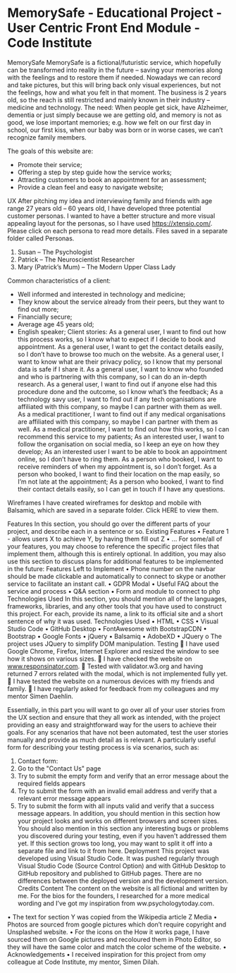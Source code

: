 # MemorySafe - Educational Project - User Centric Front End Module - Code Institute 

MemorySafe 
MemorySafe is a fictional/futuristic service, which hopefully can be transformed into reality in the future – saving your memories along with the feelings and to restore them if needed. 
Nowadays we can record and take pictures, but this will bring back only visual experiences, but not the feelings, how and what you felt in that moment.
The business is 2 years old, so the reach is still restricted and mainly known in their industry – medicine and technology.
The need: 
When people get sick, have Alzheimer, dementia or just simply because we are getting old, and memory is not as good, we lose important memories; e.g. how we felt on our first day in school, our first kiss, when our baby was born or in worse cases, we can’t recognize family members.

The goals of this website are:
-	Promote their service;
-	Offering a step by step guide how the service works;
-	Attracting customers to book an appointment for an assessment;
-	Provide a clean feel and easy to navigate website;

UX
After pitching my idea and interviewing family and friends with age range 27 years old – 60 years old, I have developed three potential customer personas.
I wanted to have a better structure and more visual appealing layout for the personas, so I have used https://xtensio.com/.  Please click on each persona to read more details. 
Files saved in a separate folder called Personas.

1.	Susan – The Psychologist 
2.	Patrick – The Neuroscientist Researcher
3.	Mary (Patrick’s Mum) – The Modern Upper Class Lady

Common characteristics of a client:
-	Well informed and interested in technology and medicine;
-	They know about the service already from their peers, but they want to find out more;
-	Financially secure;
-	Average age 45 years old;
-	English speaker;
Client stories:
As a general user, I want to find out how this process works, so I know what to expect if I decide to book and appointment.
As a general user, I want to get the contact details easily, so I don’t have to browse too much on the website.
As a general user, I want to know what are their privacy policy, so I know that my personal data is safe if I share it.
As a general user, I want to know who founded and who is partnering with this company, so I can do an in-depth research.
As a general user, I want to find out if anyone else had this procedure done and the outcome, so I know what’s the feedback;
As a technology savy user, I want to find out if any tech organisations are affiliated with this company, so maybe I can partner with them as well.
As a medical practitioner, I want to find out if any medical organisations are affiliated with this company, so maybe I can partner with them as well.
As a medical practitioner, I want to find out how this works, so I can recommend this service to my patients;
As an interested user, I want to follow the organisation on social media, so I keep an eye on how they develop;
As an interested user I want to be able to book an appointment online, so I don’t have to ring them. 
As a person who booked, I want to receive reminders of when my appointment is, so I don’t forget. 
As a person who booked, I want to find their location on the map easily, so I’m not late at the appointment;
As a person who booked, I want to find their contact details easily, so I can get in touch if I have any questions.

Wireframes
I have created wireframes for desktop and mobile with Balsamiq, which are saved in a separate folder. Click HERE to view them.

Features
In this section, you should go over the different parts of your project, and describe each in a sentence or so.
Existing Features
•	Feature 1 - allows users X to achieve Y, by having them fill out Z
•	...
For some/all of your features, you may choose to reference the specific project files that implement them, although this is entirely optional.
In addition, you may also use this section to discuss plans for additional features to be implemented in the future:
Features Left to Implement
•	Phone number on the navbar should be made clickable and  automatically to connect to skype or another service to facilitate an instant call.
•	GDPR Modal 
•	Useful FAQ about the service and process
•	Q&A section
•	Form and module to connect to php 
Technologies Used
In this section, you should mention all of the languages, frameworks, libraries, and any other tools that you have used to construct this project. For each, provide its name, a link to its official site and a short sentence of why it was used.
Technologies Used
•	HTML 
•	CSS 
•	Visual Studio Code
•	GitHub Desktop
•	FontAwesome with BootstrapCDN
•	Bootstrap
•	Google Fonts
•	jQuery
•	Balsamiq
•	AdobeXD
•	JQuery 
o	The project uses JQuery to simplify DOM manipulation.
Testing
	I have used Google Chrome, Firefox, Internet Explorer and resized the window to see how it shows on various sizes. 
	I have checked the website on www.responsinator.com.
	Tested with validator.w3.org and having returned 7 errors related with the modal, which is not implemented fully yet.
	I have tested the website on a numerous devices with my friends and family.
	I have regularly asked for feedback from my colleagues and my mentor Simen Daehlin.

Essentially, in this part you will want to go over all of your user stories from the UX section and ensure that they all work as intended, with the project providing an easy and straightforward way for the users to achieve their goals.
For any scenarios that have not been automated, test the user stories manually and provide as much detail as is relevant. A particularly useful form for describing your testing process is via scenarios, such as:
1.	Contact form: 
1.	Go to the "Contact Us" page
2.	Try to submit the empty form and verify that an error message about the required fields appears
3.	Try to submit the form with an invalid email address and verify that a relevant error message appears
4.	Try to submit the form with all inputs valid and verify that a success message appears.
In addition, you should mention in this section how your project looks and works on different browsers and screen sizes.
You should also mention in this section any interesting bugs or problems you discovered during your testing, even if you haven't addressed them yet.
If this section grows too long, you may want to split it off into a separate file and link to it from here.
Deployment
This project was developed using Visual Studio Code. It was pushed regularly through Visual Studio Code (Source Control Option) and with GitHub Desktop to GitHub repository and published to GitHub pages.
There are no differences between the deployed version and the development version.
 Credits
Content
The content on the website is all fictional and written by me. For the bios for the founders, I researched for a more medical wording and I’ve got my inspiration from ww.psychologytoday.com.

•	The text for section Y was copied from the Wikipedia article Z
Media
•	Photos are sourced from google pictures which don’t require copyright and Unsplashed website. 
•	For the icons on the How it works page, I have sourced them on Google pictures and recoloured them in Photo Editor, so they will have the same color and match the color scheme of the website.
•	
Acknowledgements
•	I received inspiration for this project from omy colleague at Code Institute, my mentor, Simen Dilah.

